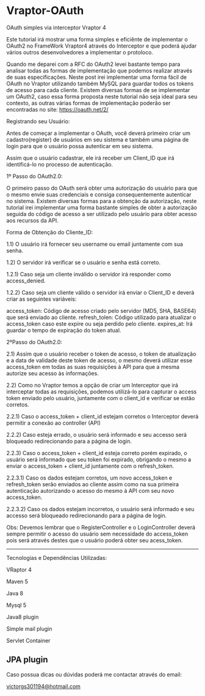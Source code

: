 # Vraptor-OAuth
OAuth simples via interceptor Vraptor 4

Este tutorial irá mostrar uma forma simples e eficiênte de implementar o OAuth2 no FrameWork Vraptor4 através do Interceptor e que poderá ajudar vários outros desenvolvedores a implementar o protoloco.

Quando me deparei com a RFC do OAuth2 levei bastante tempo para analisar todas as formas de implementação que podemos realizar através de suas especificações. Neste post irei implementar uma forma fácil de OAuth no Vraptor utilizando também MySQL para guardar todos os tokens de acesso para cada cliente. Existem diversas formas de se implementar um OAuth2, caso essa forma proposta neste tutorial não seja ideal para seu contexto, as outras várias formas de implementação poderão ser encontradas no site: https://oauth.net/2/


Registrando seu Usuário:

Antes de começar a implementar o OAuth, você deverá primeiro criar um cadastro(register) de usuários em seu sistema e também uma página de login para que o usuário possa autenticar em seu sistema.

Assim que o usuário cadastrar, ele irá receber um Client_ID que irá identificá-lo no processo de autenticação.

1º Passo do OAuth2.0:

O primeiro passo do OAuth será obter uma autorização do usuário para que o mesmo envie suas credenciais e consiga consequentemente autenticar no sistema. Existem diversas formas para a obtenção da autorização, neste tutorial irei implementar uma forma bastante simples de obter a autorização seguida do código de acesso a ser utilizado pelo usuário para obter acesso aos recursos da API.

Forma de Obtenção do Cliente_ID:

1.1) O usuário irá fornecer seu username ou email juntamente com sua senha.

1.2) O servidor irá verificar se o usuário e senha está correto.

1.2.1) Caso seja um cliente inválido o servidor irá responder como access_denied.

1.2.2) Caso seja um cliente válido o servidor irá enviar o Client_ID e deverá criar as seguintes variáveis:

access_token: Código de acesso criado pelo servidor (MD5, SHA, BASE64) que será enviado ao cliente.
refresh_tolen: Código utilizado para atualizar o access_token caso este expire ou seja perdido pelo cliente.
expires_at: Irá guardar o tempo de expiração do token atual.

2ºPasso do OAuth2.0:

2.1) Assim que o usuário receber o token de acesso, o token de atualização e a data de validade deste token de acesso, o mesmo
deverá utilizar esse access_token em todas as suas requisições à API para que a mesma autorize seu acesso às informações.

2.2) Como no Vraptor temos a opção de criar um Interceptor que irá interceptar todas as requisições, podemos utilizá-lo para capturar o access token enviado pelo usuário, juntamente com o client_id e verificar se estão corretos. 

2.2.1) Caso o access_token + client_id estejam corretos o Interceptor deverá permitir a conexão ao controller (API)

2.2.2) Caso esteja errado, o usuário será informado e seu accesso será bloqueado redirecionando para a página de login.

2.2.3) Caso o access_token + client_id esteja correto porém expirado, o usuário será informado que seu token foi expirado, obrigando o mesmo a enviar o access_token + client_id juntamente com o refresh_token.

2.2.3.1) Caso os dados estejam corretos, um novo access_token e refresh_token serão enviados ao cliente assim como na sua primeira autenticação autorizando o acesso do mesmo à API com seu novo access_token.

2.2.3.2)  Caso os dados estejam incorretos, o usuário será informado e seu accesso será bloqueado redirecionando para a página de login.


Obs: Devemos lembrar que o RegisterController e o LoginController deverá sempre permitir o acesso do usuário
sem necessidade do access_token pois será através destes que o usuário poderá obter seu acess_token.

----------------------------------------------------------------------------------------------------------------------------------------
Tecnologias e Dependências Utilizadas:

VRaptor 4 

Maven 5

Java 8

Mysql 5 

Java8 plugin

Simple mail plugin

Servlet Container

JPA plugin
----------------------------------------------------------------------------------------------------------------------------------------

Caso possua dicas ou dúvidas poderá me contactar através do email:

victorgs301194@hotmail.com 
